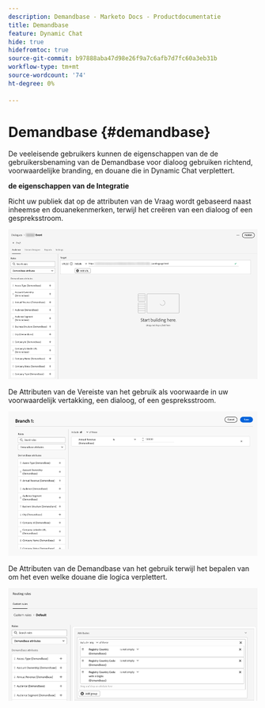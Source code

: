 ```yaml
---
description: Demandbase - Marketo Docs - Productdocumentatie
title: Demandbase
feature: Dynamic Chat
hide: true
hidefromtoc: true
source-git-commit: b97888aba47d98e26f9a7c6afb7d7fc60a3eb31b
workflow-type: tm+mt
source-wordcount: '74'
ht-degree: 0%

---
```


# Demandbase {#demandbase}

De veeleisende gebruikers kunnen de eigenschappen van de de gebruikersbenaming van de Demandbase voor dialoog gebruiken richtend, voorwaardelijke branding, en douane die in Dynamic Chat verplettert.

**de eigenschappen van de Integratie**

Richt uw publiek dat op de attributen van de Vraag wordt gebaseerd naast inheemse en douanekenmerken, terwijl het creëren van een dialoog of een gespreksstroom.

![](assets/demandbase-1.png)

De Attributen van de Vereiste van het gebruik als voorwaarde in uw voorwaardelijk vertakking, een dialoog, of een gespreksstroom.

![](assets/demandbase-2.png)

De Attributen van de Demandbase van het gebruik terwijl het bepalen van om het even welke douane die logica verplettert.

![](assets/demandbase-3.png)
